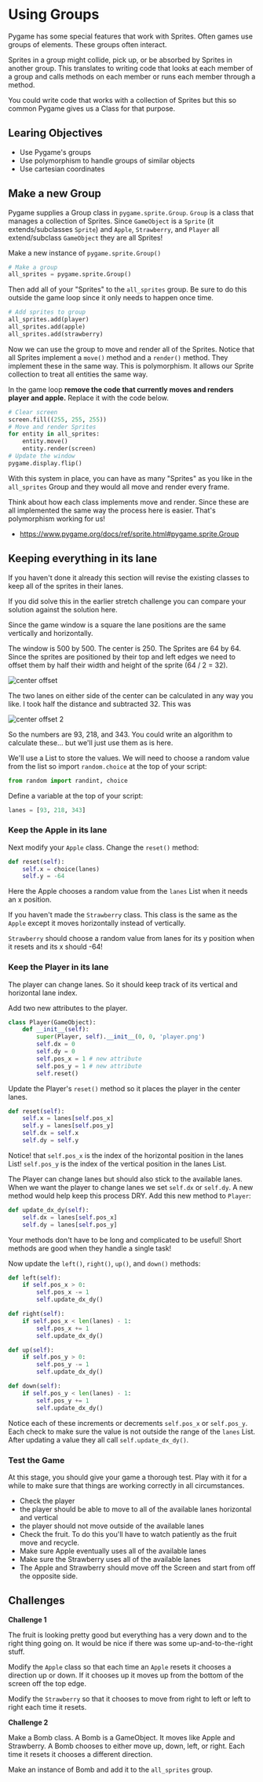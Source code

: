 # Using Groups

Pygame has some special features that work with Sprites. Often games use groups of elements. These groups often interact. 

Sprites in a group might collide, pick up, or be absorbed by Sprites in another group. This translates to writing code that looks at each member of a group and calls methods on each member or runs each member through a method. 

You could write code that works with a collection of Sprites but this so common Pygame gives us a Class for that purpose. 

## Learing Objectives 

- Use Pygame's groups
- Use polymorphism to handle groups of similar objects
- Use cartesian coordinates

## Make a new Group

Pygame supplies a Group class in `pygame.sprite.Group`. `Group` is a class that manages a collection of Sprites. Since `GameObject` is a `Sprite` (it extends/subclasses `Sprite`) and `Apple`, `Strawberry`, and `Player` all extend/subclass `GameObject` they are all Sprites!

Make a new instance of `pygame.sprite.Group()`

```python
# Make a group
all_sprites = pygame.sprite.Group()
```

Then add all of your "Sprites" to the `all_sprites` group. Be sure to do this outside the game loop since it only needs to happen once time. 

```python
# Add sprites to group
all_sprites.add(player)
all_sprites.add(apple)
all_sprites.add(strawberry)
```

Now we can use the group to move and render all of the Sprites. Notice that all Sprites implement a `move()` method and a `render()` method. They implement these in the same way. This is polymorphism. It allows our Sprite collection to treat all entities the same way.

In the game loop **remove the code that currently moves and renders player and apple.** Replace it with the code below.

```python
# Clear screen
screen.fill((255, 255, 255))
# Move and render Sprites
for entity in all_sprites:
	entity.move()
	entity.render(screen)
# Update the window
pygame.display.flip()
```

With this system in place, you can have as many "Sprites" as you like in the `all_sprites` Group and they would all move and render every frame. 

Think about how each class implements move and render. Since these are all implemented the same way the process here is easier. That's polymorphism working for us!

- https://www.pygame.org/docs/ref/sprite.html#pygame.sprite.Group

## Keeping everything in its lane

If you haven't done it already this section will revise the existing classes to keep all of the sprites in their lanes. 

If you did solve this in the earlier stretch challenge you can compare your solution against the solution here. 

Since the game window is a square the lane positions are the same vertically and horizontally. 

The window is 500 by 500. The center is 250. The Sprites are 64 by 64. Since the sprites are positioned by their top and left edges we need to offset them by half their width and height of the sprite (64 / 2 = 32). 

![center offset](../images/05-center-offset.png)

The two lanes on either side of the center can be calculated in any way you like. I took half the distance and subtracted 32. This was 

![center offset 2](../images/05-center-offset-2.png)

So the numbers are 93, 218, and 343. You could write an algorithm to calculate these... but we'll just use them as is here. 

We'll use a List to store the values. We will need to choose a random value from the list so import `random.choice` at the top of your script:

```python
from random import randint, choice
```

Define a variable at the top of your script: 

```python
lanes = [93, 218, 343]
```

### Keep the Apple in its lane

Next modify your `Apple` class. Change the `reset()` method: 

```python
def reset(self):
	self.x = choice(lanes)
	self.y = -64
```

Here the Apple chooses a random value from the `lanes` List when it needs an x position. 

If you haven't made the `Strawberry` class. This class is the same as the `Apple` except it moves horizontally instead of vertically.

`Strawberry` should choose a random value from lanes for its y position when it resets and its x should -64! 

### Keep the Player in its lane

The player can change lanes. So it should keep track of its vertical and horizontal lane index. 

Add two new attributes to the player. 

```python
class Player(GameObject):
	def __init__(self):
		super(Player, self).__init__(0, 0, 'player.png')
		self.dx = 0
		self.dy = 0
		self.pos_x = 1 # new attribute
		self.pos_y = 1 # new attribute
		self.reset()
```

Update the Player's `reset()` method so it places the player in the center lanes. 

```python
def reset(self):
	self.x = lanes[self.pos_x]
	self.y = lanes[self.pos_y]
	self.dx = self.x
	self.dy = self.y
```

Notice! that `self.pos_x` is the index of the horizontal position in the lanes List! `self.pos_y` is the index of the vertical position in the lanes List. 

The Player can change lanes but should also stick to the available lanes. When we want the player to change lanes we set `self.dx` or `self.dy`. A new method would help keep this process DRY. Add this new method to `Player`: 

```python
def update_dx_dy(self):
	self.dx = lanes[self.pos_x]
	self.dy = lanes[self.pos_y]
```

Your methods don't have to be long and complicated to be useful! Short methods are good when they handle a single task!

Now update the `left()`, `right()`, `up()`, and `down()` methods: 

```python
def left(self):
	if self.pos_x > 0:
		self.pos_x -= 1
		self.update_dx_dy()

def right(self):
	if self.pos_x < len(lanes) - 1:
		self.pos_x += 1
		self.update_dx_dy()

def up(self):
	if self.pos_y > 0:
		self.pos_y -= 1
		self.update_dx_dy()

def down(self):
	if self.pos_y < len(lanes) - 1:
		self.pos_y += 1
		self.update_dx_dy()
```

Notice each of these increments or decrements `self.pos_x` or `self.pos_y`. Each check to make sure the value is not outside the range of the `lanes` List. After updating a value they all call `self.update_dx_dy()`. 

### Test the Game

At this stage, you should give your game a thorough test. Play with it for a while to make sure that things are working correctly in all circumstances. 

- Check the player 
 - the player should be able to move to all of the available lanes horizontal and vertical
 - the player should not move outside of the available lanes
- Check the fruit. To do this you'll have to watch patiently as the fruit move and recycle. 
 - Make sure Apple eventually uses all of the available lanes
 - Make sure the Strawberry uses all of the available lanes
 - The Apple and Strawberry should move off the Screen and start from off the opposite side. 

## Challenges

**Challenge 1**

The fruit is looking pretty good but everything has a very down and to the right thing going on. It would be nice if there was some up-and-to-the-right stuff. 

Modify the `Apple` class so that each time an `Apple` resets it chooses a direction up or down. If it chooses up it moves up from the bottom of the screen off the top edge. 

Modify the `Strawberry` so that it chooses to move from right to left or left to right each time it resets.

**Challenge 2** 

Make a Bomb class. A Bomb is a GameObject. It moves like Apple and Strawberry. A Bomb chooses to either move up, down, left, or right. Each time it resets it chooses a different direction. 

Make an instance of Bomb and add it to the `all_sprites` group.
 